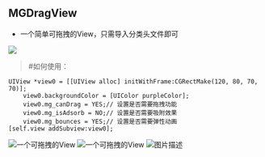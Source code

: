 ## MGDragView
* 一个简单可拖拽的View，只需导入分类头文件即可

![](http://upload-images.jianshu.io/upload_images/1429890-5546af72960d7dff.png?imageMogr2/auto-orient/strip%7CimageView2/2/w/1240)

> #如何使用：
```objc
UIView *view0 = [[UIView alloc] initWithFrame:CGRectMake(120, 80, 70, 70)];
    view0.backgroundColor = [UIColor purpleColor];
    view0.mg_canDrag = YES;// 设置是否需要拖拽功能
    view0.mg_isAdsorb = NO;// 设置是否需要吸附效果
    view0.mg_bounces = YES;// 设置是否需要弹性动画
[self.view addSubview:view0];
```

![一个可拖拽的View](http://upload-images.jianshu.io/upload_images/1429890-92742941c19bbee2.gif?imageMogr2/auto-orient/strip)
![一个可拖拽的View](http://code4app.com/data/attachment/album/201708/19/110850s8g8o8hdhle68hkd.gif)
![图片描述](http://code4app.com/data/attachment/album/201708/19/143207dreeutz8pu8per49.gif)
